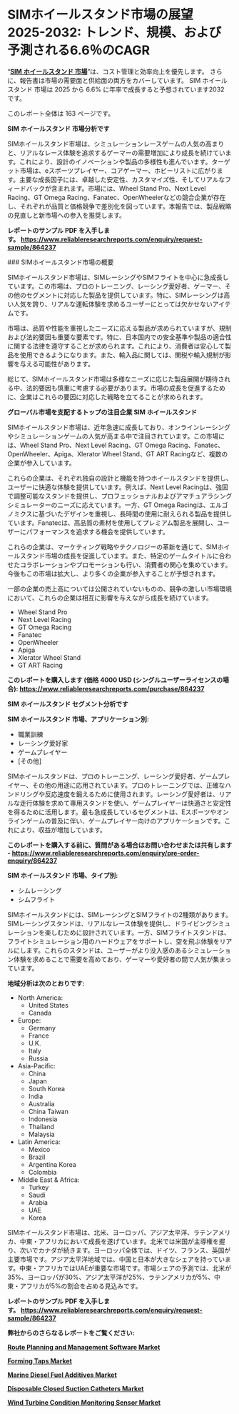 <p><h1>SIMホイールスタンド市場の展望 2025-2032: トレンド、規模、および予測される6.6％のCAGR</h1></p><p>&ldquo;<strong><a href="https://www.reliableresearchreports.com/sim-wheel-stand-r864237?utm_campaign=110&utm_medium=9&utm_source=Github&utm_content=ia&utm_term=15032025&utm_id=sim-wheel-stand">SIM ホイールスタンド 市場</a></strong>&rdquo;は、コスト管理と効率向上を優先します。 さらに、報告書は市場の需要面と供給面の両方をカバーしています。 SIM ホイールスタンド 市場は 2025 から 6.6% に年率で成長すると予想されています2032 です。</p>
<p>このレポート全体は 163 ページです。</p>
<p><strong>SIM ホイールスタンド 市場分析です</strong></p>
<p><p>SIMホイールスタンド市場は、シミュレーションレースゲームの人気の高まりと、リアルなレース体験を追求するゲーマーの需要増加により成長を続けています。これにより、設計のイノベーションや製品の多様性も進んでいます。ターゲット市場は、eスポーツプレイヤー、コアゲーマー、ホビーリストに広がります。主要な成長因子には、卓越した安定性、カスタマイズ性、そしてリアルなフィードバックが含まれます。市場には、Wheel Stand Pro、Next Level Racing、GT Omega Racing、Fanatec、OpenWheelerなどの競合企業が存在し、それぞれが品質と価格競争で差別化を図っています。本報告では、製品戦略の見直しと新市場への参入を推奨します。</p></p>
<p><strong>レポートのサンプル PDF を入手します。&nbsp;<a href="https://www.reliableresearchreports.com/enquiry/request-sample/864237?utm_campaign=110&utm_medium=9&utm_source=Github&utm_content=ia&utm_term=15032025&utm_id=sim-wheel-stand">https://www.reliableresearchreports.com/enquiry/request-sample/864237</a></strong></p>
<p><p>### SIMホイールスタンド市場の概要</p><p>SIMホイールスタンド市場は、SIMレーシングやSIMフライトを中心に急成長しています。この市場は、プロのトレーニング、レーシング愛好者、ゲーマー、その他のセグメントに対応した製品を提供しています。特に、SIMレーシングは高い人気を誇り、リアルな運転体験を求めるユーザーにとっては欠かせないアイテムです。</p><p>市場は、品質や性能を重視したニーズに応える製品が求められていますが、規制および法的要因も重要な要素です。特に、日本国内での安全基準や製品の適合性に関する法律を遵守することが求められます。これにより、消費者は安心して製品を使用できるようになります。また、輸入品に関しては、関税や輸入規制が影響を与える可能性があります。</p><p>総じて、SIMホイールスタンド市場は多様なニーズに応じた製品展開が期待される中、法的要因も慎重に考慮する必要があります。市場の成長を促進するために、企業はこれらの要因に対応した戦略を立てることが求められます。</p></p>
<p><strong>グローバル市場を支配するトップの注目企業 SIM ホイールスタンド</strong></p>
<p><p>SIMホイールスタンド市場は、近年急速に成長しており、オンラインレーシングやシミュレーションゲームの人気が高まる中で注目されています。この市場には、Wheel Stand Pro、Next Level Racing、GT Omega Racing、Fanatec、OpenWheeler、Apiga、Xlerator Wheel Stand、GT ART Racingなど、複数の企業が参入しています。</p><p>これらの企業は、それぞれ独自の設計と機能を持つホイールスタンドを提供し、ユーザーに快適な体験を提供しています。例えば、Next Level Racingは、強固で調整可能なスタンドを提供し、プロフェッショナルおよびアマチュアラシングシミュレーターのニーズに応えています。一方、GT Omega Racingは、エルゴノミクスに基づいたデザインを重視し、長時間の使用に耐えられる製品を提供しています。Fanatecは、高品質の素材を使用してプレミアム製品を展開し、ユーザーにパフォーマンスを追求する機会を提供しています。</p><p>これらの企業は、マーケティング戦略やテクノロジーの革新を通じて、SIMホイールスタンド市場の成長を促進しています。また、特定のゲームタイトルに合わせたコラボレーションやプロモーションも行い、消費者の関心を集めています。今後もこの市場は拡大し、より多くの企業が参入することが予想されます。</p><p>一部の企業の売上高については公開されていないものの、競争の激しい市場環境において、これらの企業は相互に影響を与えながら成長を続けています。</p></p>
<p><ul><li>Wheel Stand Pro</li><li>Next Level Racing</li><li>GT Omega Racing</li><li>Fanatec</li><li>OpenWheeler</li><li>Apiga</li><li>Xlerator Wheel Stand</li><li>GT ART Racing</li></ul></p>
<p><strong>このレポートを購入します (価格 4000 USD (シングルユーザーライセンスの場合):&nbsp;<a href="https://www.reliableresearchreports.com/purchase/864237?utm_campaign=110&utm_medium=9&utm_source=Github&utm_content=ia&utm_term=15032025&utm_id=sim-wheel-stand">https://www.reliableresearchreports.com/purchase/864237</a></strong></p>
<p><strong>SIM ホイールスタンド セグメント分析です</strong></p>
<p><strong>SIM ホイールスタンド 市場、アプリケーション別:</strong></p>
<p><ul><li>職業訓練</li><li>レーシング愛好家</li><li>ゲームプレイヤー</li><li>[その他]</li></ul></p>
<p><p>SIMホイールスタンドは、プロのトレーニング、レーシング愛好者、ゲームプレイヤー、その他の用途に応用されています。プロのトレーニングでは、正確なハンドリングや反応速度を鍛えるために使用されます。レーシング愛好者は、リアルな走行体験を求めて専用スタンドを使い、ゲームプレイヤーは快適さと安定性を得るために活用します。最も急成長しているセグメントは、Eスポーツやオンラインゲームの普及に伴い、ゲームプレイヤー向けのアプリケーションです。これにより、収益が増加しています。</p></p>
<p><strong>このレポートを購入する前に、質問がある場合はお問い合わせまたは共有します - <a href="https://www.reliableresearchreports.com/enquiry/pre-order-enquiry/864237?utm_campaign=110&utm_medium=9&utm_source=Github&utm_content=ia&utm_term=15032025&utm_id=sim-wheel-stand">https://www.reliableresearchreports.com/enquiry/pre-order-enquiry/864237</a></strong></p>
<p><strong>SIM ホイールスタンド 市場、タイプ別:</strong></p>
<p><ul><li>シムレーシング</li><li>シムフライト</li></ul></p>
<p><p>SIMホイールスタンドには、SIMレーシングとSIMフライトの2種類があります。SIMレーシングスタンドは、リアルなレース体験を提供し、ドライビングシミュレーションを楽しむために設計されています。一方、SIMフライトスタンドは、フライトシミュレーション用のハードウェアをサポートし、空を飛ぶ体験をリアルにします。これらのスタンドは、ユーザーがより没入感のあるシミュレーション体験を求めることで需要を高めており、ゲーマーや愛好者の間で人気が集まっています。</p></p>
<p><strong>地域分析は次のとおりです:</strong></p>
<p><ul>
    <li>
        North America:
        <ul>
            <li>United States</li>
            <li>Canada</li>
        </ul>
    </li>
    <li>
        Europe:
        <ul>
            <li>Germany</li>
            <li>France</li>
            <li>U.K.</li>
            <li>Italy</li>
            <li>Russia</li>
        </ul>
    </li>
    <li>
        Asia-Pacific:
        <ul>
            <li>China</li>
            <li>Japan</li>
            <li>South Korea</li>
            <li>India</li>
            <li>Australia</li>
            <li>China Taiwan</li>
            <li>Indonesia</li>
            <li>Thailand</li>
            <li>Malaysia</li>
        </ul>
    </li>
    <li>
        Latin America:
        <ul>
            <li>Mexico</li>
            <li>Brazil</li>
            <li>Argentina Korea</li>
            <li>Colombia</li>
        </ul>
    </li>
    <li>
        Middle East & Africa:
        <ul>
            <li>Turkey</li>
            <li>Saudi</li>
            <li>Arabia</li>
            <li>UAE</li>
            <li>Korea</li>
        </ul>
    </li>
    </ul></p>
<p><p>SIMホイールスタンド市場は、北米、ヨーロッパ、アジア太平洋、ラテンアメリカ、中東・アフリカにおいて成長を遂げています。北米では米国が主導権を握り、次いでカナダが続きます。ヨーロッパ全体では、ドイツ、フランス、英国が主要市場です。アジア太平洋地域では、中国と日本が大きなシェアを持っています。中東・アフリカではUAEが重要な市場です。市場シェアの予測では、北米が35%、ヨーロッパが30%、アジア太平洋が25%、ラテンアメリカが5%、中東・アフリカが5%の割合を占める見込みです。</p></p>
<p><strong>レポートのサンプル PDF を入手します。&nbsp;<a href="https://www.reliableresearchreports.com/enquiry/request-sample/864237?utm_campaign=110&utm_medium=9&utm_source=Github&utm_content=ia&utm_term=15032025&utm_id=sim-wheel-stand">https://www.reliableresearchreports.com/enquiry/request-sample/864237</a></strong></p>
<p><strong></strong></p>
<p><strong></strong></p>
<p><strong></strong></p>
<p><strong></strong></p>
<p><strong>弊社からのさらなるレポートをご覧ください:</strong></p>
<p><strong><p><a href="https://github.com/naulasulakr0/Market-Research-Report-List-1/blob/main/route-planning-and-management-software-market.md?utm_campaign=110&utm_medium=9&utm_source=Github&utm_content=ia&utm_term=15032025&utm_id=sim-wheel-stand">Route Planning and Management Software Market</a></p><p><a href="https://github.com/giardafshaxb/Market-Research-Report-List-1/blob/main/forming-taps-market.md?utm_campaign=110&utm_medium=9&utm_source=Github&utm_content=ia&utm_term=15032025&utm_id=sim-wheel-stand">Forming Taps Market</a></p><p><a href="https://github.com/ludongfomban/Market-Research-Report-List-1/blob/main/marine-diesel-fuel-additives-market.md?utm_campaign=110&utm_medium=9&utm_source=Github&utm_content=ia&utm_term=15032025&utm_id=sim-wheel-stand">Marine Diesel Fuel Additives Market</a></p><p><a href="https://github.com/haimamuirev8/Market-Research-Report-List-1/blob/main/disposable-closed-suction-catheters-market.md?utm_campaign=110&utm_medium=9&utm_source=Github&utm_content=ia&utm_term=15032025&utm_id=sim-wheel-stand">Disposable Closed Suction Catheters Market</a></p><p><a href="https://github.com/iquiseeboli/Market-Research-Report-List-1/blob/main/wind-turbine-condition-monitoring-sensor-market.md?utm_campaign=110&utm_medium=9&utm_source=Github&utm_content=ia&utm_term=15032025&utm_id=sim-wheel-stand">Wind Turbine Condition Monitoring Sensor Market</a></p></strong></p>